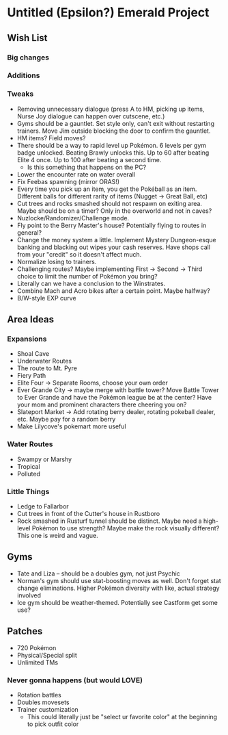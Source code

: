 # Untitled (Epsilon?) Emerald Project

## Wish List
### Big changes
### Additions
### Tweaks
* Removing unnecessary dialogue (press A to HM, picking up items, Nurse Joy dialogue can happen over cutscene, etc.)
* Gyms should be a gauntlet. Set style only, can't exit without restarting trainers. Move Jim outside blocking the door to confirm the gauntlet.
* HM items? Field moves?
* There should be a way to rapid level up Pokémon. 6 levels per gym badge unlocked. Beating Brawly unlocks this. Up to 60 after beating Elite 4 once. Up to 100 after beating a second time.
  *  Is this something that happens on the PC?
* Lower the encounter rate on water overall
* Fix Feebas spawning (mirror ORAS!)
* Every time you pick up an item, you get the Pokéball as an item. Different balls for different rarity of items (Nugget → Great Ball, etc)
* Cut trees and rocks smashed should not respawn on exiting area. Maybe should be on a timer? Only in the overworld and not in caves?
* Nuzlocke/Randomizer/Challenge mode.
* Fly point to the Berry Master's house? Potentially flying to routes in general?
* Change the money system a little. Implement Mystery Dungeon-esque banking and blacking out wipes your cash reserves. Have shops call from your "credit" so it doesn't affect much.
* Normalize losing to trainers.
* Challenging routes? Maybe implementing First → Second → Third choice to limit the number of Pokémon you bring?
* Literally can we have a conclusion to the Winstrates.
* Combine Mach and Acro bikes after a certain point. Maybe halfway?
* B/W-style EXP curve

## Area Ideas
### Expansions
* Shoal Cave
* Underwater Routes
* The route to Mt. Pyre
* Fiery Path
* Elite Four → Separate Rooms, choose your own order
* Ever Grande City → maybe merge with battle tower? Move Battle Tower to Ever Grande and have the Pokémon league be at the center? Have your mom and prominent characters there cheering you on?
* Slateport Market → Add rotating berry dealer, rotating pokeball dealer, etc. Maybe pay for a random berry
* Make Lilycove's pokemart more useful

### Water Routes
* Swampy or Marshy
* Tropical
* Polluted

### Little Things
* Ledge to Fallarbor 
* Cut trees in front of the Cutter's house in Rustboro
* Rock smashed in Rusturf tunnel should be distinct. Maybe need a high-level Pokémon to use strength? Maybe make the rock visually different? This one is weird and vague.


## Gyms
* Tate and Liza – should be a doubles gym, not just Psychic
* Norman's gym should use stat-boosting moves as well. Don't forget stat change eliminations. Higher Pokémon diversity with like, actual strategy involved
* Ice gym should be weather-themed. Potentially see Castform get some use?

## Patches
* 720 Pokémon
* Physical/Special split
* Unlimited TMs

### Never gonna happens (but would LOVE)
* Rotation battles
* Doubles movesets
* Trainer customization
  * This could literally just be "select ur favorite color" at the beginning to pick outfit color
